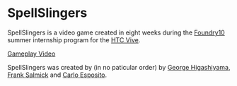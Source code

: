 # SpellSlingers

SpellSlingers is a video game created in eight weeks during the [Foundry10](http://foundry10.org) summer internship program for the [HTC Vive](https://www.htcvive.com/us/).

[Gameplay Video](https://www.youtube.com/watch?v=_jExDK_wjDQ)

SpellSlingers was created by (in no paticular order) by [George Higashiyama](https://github.com/bitonality/), [Frank Salmick](https://frank.salmick.com) and [Carlo Esposito](github.com/espocar/). 
